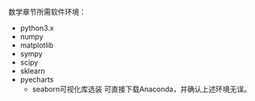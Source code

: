 数学章节所需软件环境：
- python3.x
- numpy
- matplotlib
- sympy
- scipy
- sklearn
- pyecharts
    - seaborn可视化库选装
可直接下载Anaconda，并确认上述环境无误。